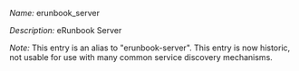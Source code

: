 _Name:_ erunbook_server

_Description:_ eRunbook Server

_Note:_ This entry is an alias to "erunbook-server".
This entry is now historic, not usable for use with many
common service discovery mechanisms.

